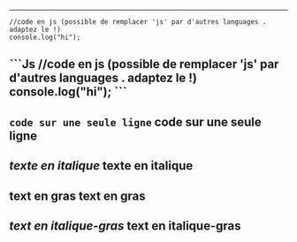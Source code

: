 -----------------------------------------------------
```JS
//code en js (possible de remplacer 'js' par d'autres languages . adaptez le !)
console.log("hi");
```
\`\`\`Js
//code en js (possible de remplacer 'js' par d'autres languages . adaptez le !)
console.log("hi");
\`\`\`
-----------------------------------------------------
`code sur une seule ligne`
code sur une seule ligne
-----------------------------------------------------
*texte en italique*
texte en italique
-----------------------------------------------------
**text en gras**
text en gras
-----------------------------------------------------
***text en italique-gras***
text en italique-gras
-----------------------------------------------------